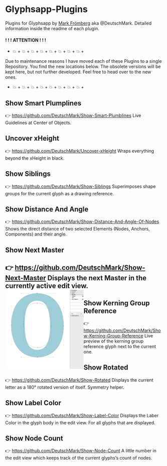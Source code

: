 # Glyphsapp-Plugins
Plugins for Glyphsapp by [Mark Frömberg](http://www.markfromberg.com/) aka @DeutschMark. Detailed information inside the readme of each plugin.

#### ! ! ! ATTENTION ! ! !
+ :boom: + :boom: + :boom: + :boom: + :boom: + :boom: + :boom: + :boom: +

Due to maintenance reasons I have moved each of these Plugins to a single Repository. You find the new locations below. The obsolete versions will be kept here, but not further developed. Feel free to head over to the new ones.

+ :boom: + :boom: + :boom: + :boom: + :boom: + :boom: + :boom: + :boom: +

## Show Smart Plumplines
:point_right: https://github.com/DeutschMark/Show-Smart-Plumblines
Live Guidelines at Center of Objects.


## Uncover xHeight
:point_right: https://github.com/DeutschMark/Uncover-xHeight
Wraps everything beyond the xHeight in black.


## Show Siblings
:point_right: https://github.com/DeutschMark/Show-Siblings
Superimposes shape groups for the current glyph as a drawing reference.


## Show Distance And Angle
:point_right: https://github.com/DeutschMark/Show-Distance-And-Angle-Of-Nodes
Shows the direct distance of two selected Elements (Nodes, Anchors, Components) and their angle.


## Show Next Master
:point_right: https://github.com/DeutschMark/Show-Next-Master
Displays the next Master in the currently active edit view.
<img src="https://raw.githubusercontent.com/DeutschMark/Show-Next-Master/master/Screenshots/Show%20Next%20Master%2001.png?raw=true" align="left" width="250">
----


## Show Kerning Group Reference
:point_right: https://github.com/DeutschMark/Show-Kerning-Group-Reference
Live preview of the kerning group reference glyph next to the current one.


## Show Rotated
:point_right: https://github.com/DeutschMark/Show-Rotated
Displays the current letter as a 180° rotated version of itself. Symmetry helper.


## Show Label Color
:point_right: https://github.com/DeutschMark/Show-Label-Color
Displays the Laber Color in the glyph body in the edit view. For all glyphs that are displayed.


## Show Node Count
:point_right: https://github.com/DeutschMark/Show-Node-Count
A little number in the edit view which keeps track of the current glyphs’s count of nodes.

